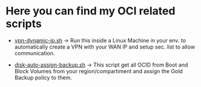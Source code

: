 # Here you can find my OCI related scripts

* [vpn-dynamic-ip.sh](https://github.com/adrianotanaka/scripts/blob/master/oci/cli/vpn-dynamic-ip.sh) -> Run this inside a Linux Machine in your env. to automatically create a VPN with your WAN IP and setup sec. list to allow communication.

* [disk-auto-assign-backup.sh](https://github.com/adrianotanaka/scripts/blob/master/oci/cli/disk-auto-assign-backup.sh) -> This script get all OCID from Boot and Block Volumes from your region/compartiment and assign the Gold Backup policy to them.
